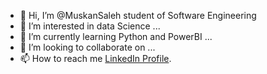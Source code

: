 - 👋 Hi, I’m @MuskanSaleh student of Software Engineering
- 👀 I’m interested in data Science ...
- 🌱 I’m currently learning Python and PowerBI ...
- 💞️ I’m looking to collaborate on ...
- 📫 How to reach me [LinkedIn Profile](https://www.linkedin.com/in/muskan-saleh-731b59231/).

<!---
MuskanSaleh/MuskanSaleh is a ✨ special ✨ repository because its `README.md` (this file) appears on your GitHub profile.
You can click the Preview link to take a look at your changes.
--->
